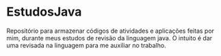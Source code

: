 # EstudosJava
Repositório para armazenar códigos de atividades e aplicações feitas por mim, durante meus estudos de revisão da linguagem java. O intuito é dar uma revisada na linguagem para me auxiliar no trabalho.

